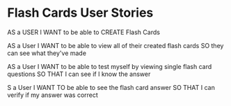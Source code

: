 # Flash Cards User Stories

AS a USER
I WANT to be able to CREATE Flash Cards

AS a User
I WANT to be able to view all of their created flash cards
SO they can see what they've made

AS a User
I WANT to be able to test myself by viewing single flash card questions
SO THAT I can see if I know the answer

S a User
I WANT TO be able to see the flash card answer
SO THAT I can verify if my answer was correct